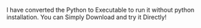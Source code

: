I have converted the Python to Executable to run it without python installation. You can Simply Download and try it Directly!

